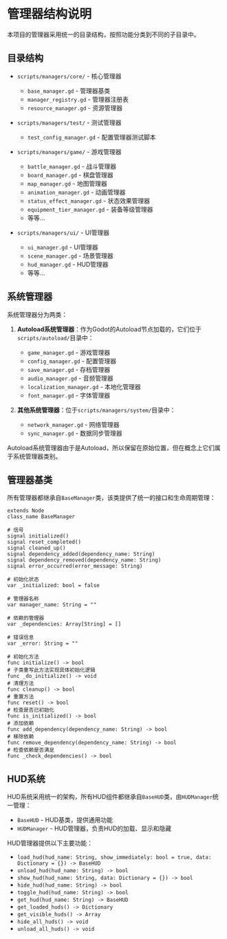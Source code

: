 # 管理器结构说明

本项目的管理器采用统一的目录结构，按照功能分类到不同的子目录中。

## 目录结构

- `scripts/managers/core/` - 核心管理器
  - `base_manager.gd` - 管理器基类
  - `manager_registry.gd` - 管理器注册表
  - `resource_manager.gd` - 资源管理器

- `scripts/managers/test/` - 测试管理器
  - `test_config_manager.gd` - 配置管理器测试脚本

- `scripts/managers/game/` - 游戏管理器
  - `battle_manager.gd` - 战斗管理器
  - `board_manager.gd` - 棋盘管理器
  - `map_manager.gd` - 地图管理器
  - `animation_manager.gd` - 动画管理器
  - `status_effect_manager.gd` - 状态效果管理器
  - `equipment_tier_manager.gd` - 装备等级管理器
  - 等等...

- `scripts/managers/ui/` - UI管理器
  - `ui_manager.gd` - UI管理器
  - `scene_manager.gd` - 场景管理器
  - `hud_manager.gd` - HUD管理器
  - 等等...

## 系统管理器

系统管理器分为两类：

1. **Autoload系统管理器**：作为Godot的Autoload节点加载的，它们位于`scripts/autoload/`目录中：
   - `game_manager.gd` - 游戏管理器
   - `config_manager.gd` - 配置管理器
   - `save_manager.gd` - 存档管理器
   - `audio_manager.gd` - 音频管理器
   - `localization_manager.gd` - 本地化管理器
   - `font_manager.gd` - 字体管理器

2. **其他系统管理器**：位于`scripts/managers/system/`目录中：
   - `network_manager.gd` - 网络管理器
   - `sync_manager.gd` - 数据同步管理器

Autoload系统管理器由于是Autoload，所以保留在原始位置，但在概念上它们属于系统管理器类别。

## 管理器基类

所有管理器都继承自`BaseManager`类，该类提供了统一的接口和生命周期管理：

```gdscript
extends Node
class_name BaseManager

# 信号
signal initialized()
signal reset_completed()
signal cleaned_up()
signal dependency_added(dependency_name: String)
signal dependency_removed(dependency_name: String)
signal error_occurred(error_message: String)

# 初始化状态
var _initialized: bool = false

# 管理器名称
var manager_name: String = ""

# 依赖的管理器
var _dependencies: Array[String] = []

# 错误信息
var _error: String = ""

# 初始化方法
func initialize() -> bool
# 子类重写此方法实现具体初始化逻辑
func _do_initialize() -> void
# 清理方法
func cleanup() -> bool
# 重置方法
func reset() -> bool
# 检查是否已初始化
func is_initialized() -> bool
# 添加依赖
func add_dependency(dependency_name: String) -> bool
# 移除依赖
func remove_dependency(dependency_name: String) -> bool
# 检查依赖是否满足
func _check_dependencies() -> bool
```

## HUD系统

HUD系统采用统一的架构，所有HUD组件都继承自`BaseHUD`类，由`HUDManager`统一管理：

- `BaseHUD` - HUD基类，提供通用功能
- `HUDManager` - HUD管理器，负责HUD的加载、显示和隐藏

HUD管理器提供以下主要功能：

- `load_hud(hud_name: String, show_immediately: bool = true, data: Dictionary = {}) -> BaseHUD`
- `unload_hud(hud_name: String) -> bool`
- `show_hud(hud_name: String, data: Dictionary = {}) -> bool`
- `hide_hud(hud_name: String) -> bool`
- `toggle_hud(hud_name: String) -> bool`
- `get_hud(hud_name: String) -> BaseHUD`
- `get_loaded_huds() -> Dictionary`
- `get_visible_huds() -> Array`
- `hide_all_huds() -> void`
- `unload_all_huds() -> void`
